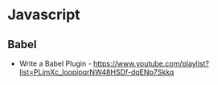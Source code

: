 # Javascript


## Babel
* Write a Babel Plugin - https://www.youtube.com/playlist?list=PLimXc_loopipqrNW48HSDf-dqENp7Skkq

